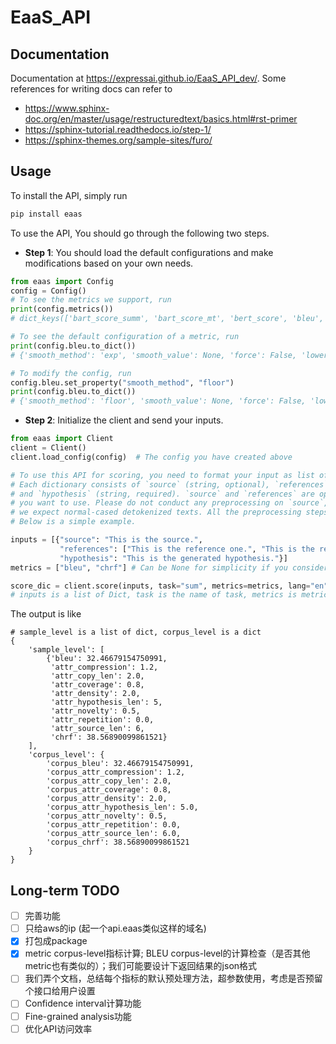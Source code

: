# EaaS_API

## Documentation
Documentation at https://expressai.github.io/EaaS_API_dev/. Some references for writing docs can refer to
- https://www.sphinx-doc.org/en/master/usage/restructuredtext/basics.html#rst-primer
- https://sphinx-tutorial.readthedocs.io/step-1/
- https://sphinx-themes.org/sample-sites/furo/

## Usage
To install the API, simply run
```bash
pip install eaas
```

To use the API, You should go through the following two steps.
- **Step 1**: You should load the default configurations and make modifications based on your own needs.
```python
from eaas import Config
config = Config()
# To see the metrics we support, run
print(config.metrics())
# dict_keys(['bart_score_summ', 'bart_score_mt', 'bert_score', 'bleu', 'chrf', 'comet', 'comet_qe', 'mover_score', 'prism', 'prism_qe', 'rouge1', 'rouge2', 'rougeL'])

# To see the default configuration of a metric, run
print(config.bleu.to_dict())
# {'smooth_method': 'exp', 'smooth_value': None, 'force': False, 'lowercase': False, 'use_effective_order': False}

# To modify the config, run
config.bleu.set_property("smooth_method", "floor")
print(config.bleu.to_dict())
# {'smooth_method': 'floor', 'smooth_value': None, 'force': False, 'lowercase': False, 'use_effective_order': False}
```
- **Step 2**: Initialize the client and send your inputs.
```python
from eaas import Client
client = Client()
client.load_config(config)  # The config you have created above

# To use this API for scoring, you need to format your input as list of dictionary. 
# Each dictionary consists of `source` (string, optional), `references` (list of string, optional) 
# and `hypothesis` (string, required). `source` and `references` are optional based on the metrics 
# you want to use. Please do not conduct any preprocessing on `source`, `references` or `hypothesis`, 
# we expect normal-cased detokenized texts. All the preprocessing steps are taken by the metrics. 
# Below is a simple example.

inputs = [{"source": "This is the source.", 
           "references": ["This is the reference one.", "This is the reference two."],
           "hypothesis": "This is the generated hypothesis."}]
metrics = ["bleu", "chrf"] # Can be None for simplicity if you consider using all metrics

score_dic = client.score(inputs, task="sum", metrics=metrics, lang="en") 
# inputs is a list of Dict, task is the name of task, metrics is metric list, lang is the two-letter code language
```



The output is like
```
# sample_level is a list of dict, corpus_level is a dict
{
    'sample_level': [
        {'bleu': 32.46679154750991,
         'attr_compression': 1.2,
         'attr_copy_len': 2.0,
         'attr_coverage': 0.8,
         'attr_density': 2.0,
         'attr_hypothesis_len': 5,
         'attr_novelty': 0.5,
         'attr_repetition': 0.0,
         'attr_source_len': 6,
         'chrf': 38.56890099861521}
    ],
    'corpus_level': {
        'corpus_bleu': 32.46679154750991,
        'corpus_attr_compression': 1.2,
        'corpus_attr_copy_len': 2.0,
        'corpus_attr_coverage': 0.8,
        'corpus_attr_density': 2.0,
        'corpus_attr_hypothesis_len': 5.0,
        'corpus_attr_novelty': 0.5,
        'corpus_attr_repetition': 0.0,
        'corpus_attr_source_len': 6.0,
        'corpus_chrf': 38.56890099861521
    }
}
```


## Long-term TODO
- [ ] 完善功能
- [ ] 只给aws的ip (起一个api.eaas类似这样的域名)
- [X] 打包成package
- [X] metric corpus-level指标计算; BLEU corpus-level的计算检查（是否其他metric也有类似的）；我们可能要设计下返回结果的json格式
- [ ] 我们弄个文档，总结每个指标的默认预处理方法，超参数使用，考虑是否预留个接口给用户设置
- [ ] Confidence interval计算功能
- [ ] Fine-grained analysis功能
- [ ] 优化API访问效率

